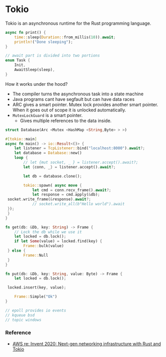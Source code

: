# Tokio

Tokio is an asynchronous runtime for the Rust programming language.

```rust
async fn print() {
    time::sleep(Duration::from_millis(10)).await;
    println!("Done sleeping");
}

// await part is divided into two portions
enum Task {
    Init,
    AwaitSleep(sleep),
}
```

How it works under the hood?
- The compiler turns the asynchronous task into a state machine
- Java programs cant have segfault but can have data races
- ARC gives a smart pointer. Mutex lock provides another smart pointer. When it goes out of scope it is unlocked automatically.
- `MutexLockGuard` is a smart pointer.
    - Gives multiple references to the data inside.

```rust
struct Database(Arc <Mutex <HashMap <String,Byte> > >)

#[tokio::main]
async fn main() -> io::Result<()> {
    let listener = TcpListener::bind("localhost:8000").await?;
    let database = Database::new()
    loop {
        // let {mut socket, _ } = listener.accept().await?;
        let {conn, _} = listener.accept().await?;

        let db = database.clone();

        tokio::spawn( async move {
            let cmd = conn.recv_frame().await?;
            let response = cmd.apply(&db);
 socket.write_frame(&response).await?;
            // socket.write_all(b"Hello world").await
 });
 }
}

fn get(db: &Db, key: String) -> Frame {
    // Lock the db while we use it
    let locked = db.lock();
    if let Some(value) = locked.find(key) {
        Frame::bulk(value)
 } else {
        Frame::Null
 }
}

fn put(db: &Db, key: String, value: Byte) -> Frame {
    let locked = db.lock();

 locked.insert(key, value);

    Frame::Simple("Ok")
}

// epoll provides io events
// kqueue bsd
// topic windows
```

### Reference
- [AWS re: Invent 2020: Next-gen networking infrastructure with Rust and Tokio ](https://www.youtube.com/watch?v=MZyleK8elPk&ab_channel=AWSEvents)